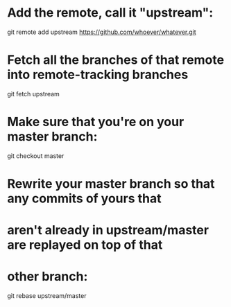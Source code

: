 # Add the remote, call it "upstream":

git remote add upstream https://github.com/whoever/whatever.git

# Fetch all the branches of that remote into remote-tracking branches

git fetch upstream

# Make sure that you're on your master branch:

git checkout master

# Rewrite your master branch so that any commits of yours that

# aren't already in upstream/master are replayed on top of that

# other branch:

git rebase upstream/master
